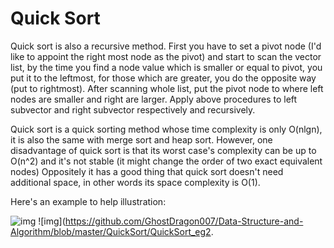 Quick Sort
====

Quick sort is also a recursive method. First you have to set a pivot node (I'd like to appoint the right most node as the pivot) and 
start to scan the vector list, by the time you find a node value which is smaller or equal to pivot, you put it to the leftmost, for those
which are greater, you do the opposite way (put to rightmost). After scanning whole list, put the pivot node to where left nodes are smaller
and right are larger. Apply above procedures to left subvector and right subvector respectively and recursively.

Quick sort is a quick sorting method whose time complexity is only O(nlgn), it is also the same with merge sort and heap sort. However,
one disadvantage of quick sort is that its worst case's complexity can be up to O(n^2) and it's not stable (it might change the order of
two exact equivalent nodes) 
Oppositely it has a good thing that quick sort doesn't need additional space, in other words its space complexity is O(1).

Here's an example to help illustration:

![img](https://github.com/GhostDragon007/Data-Structure-and-Algorithm/blob/master/QuickSort/QuickSort_eg1.PNG)
![img](https://github.com/GhostDragon007/Data-Structure-and-Algorithm/blob/master/QuickSort/QuickSort_eg2.
